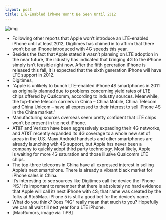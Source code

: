 ```yaml
---
layout: post
title: LTE-Enabled iPhone Won't Be Seen Until 2012
---
```

![img](http://media.idownloadblog.com/wp-content/uploads/2011/05/Flash-the-iPhone.jpeg)
* Following other reports that Apple won’t introduce an LTE-enabled iPhone until at least 2012, Digitimes has chimed in to affirm that there won’t be an iPhone introduced with 4G speeds this year.
* Besides the fact that Apple stated it wasn’t planning on LTE adoption in the near future, the industry has indicated that bringing 4G to the iPhone simply isn’t feasible right now. After the fifth generation iPhone is released this fall, it is expected that the sixth generation iPhone will have LTE support in 2012.
* Digitimes,
* “Apple is unlikely to launch LTE-enabled iPhone 4S smartphones in 2011 as originally planned due to problems concerning yield rates of LTE chips offered by Qualcomm, according to industry sources. Meanwhile, the top-three telecom carriers in China – China Mobile, China Telecom and China Unicom – have all expressed to their interest to sell iPhone 4S in the China market.”
* Manufacturing sources overseas seem pretty confident that LTE chips won’t be present in the next iPhone.
* AT&T and Verizon have been aggressively expanding their 4G networks, and AT&T recently expanded its 4G coverage to a whole new set of areas in the U.S. Many Android handsets and other smartphones are already launching with 4G support, but Apple has never been a company to quickly adopt third party technology. Most likely, Apple is waiting for more 4G saturation and those illusive Qualcomm LTE chips.
* The top-three telecoms in China have all expressed interest in selling Apple’s next smartphone. There is already a vibrant black market for iPhone sales in China.
* It’s interesting to see sources like Digitimes call the device the iPhone ‘4S.’ It’s important to remember that there is absolutely no hard evidence that Apple will call its next iPhone with 4S; that name was created by the folks at 9to5Mac. iPhone 5 is still a good bet for the device’s name.
* What do you think? Does “4G” really mean that much to you? Hopefully we can all wait till next year for a LTE iPhone.
* [MacRumors, image via TiPB]


